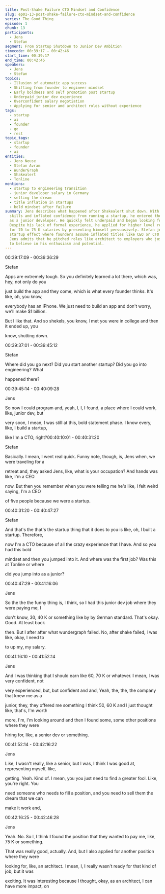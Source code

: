 ```yaml
---
title: Post-Shake Failure CTO Mindset and Confidence
slug: ep01-13-post-shake-failure-cto-mindset-and-confidence
series: The Good Thing
episode: 1
chunk: 13
participants:
  - Jens
  - Stefan
segment: From Startup Shutdown to Junior Dev Ambition
timecode: 00:39:17 – 00:42:46
start_time: 00:39:17
end_time: 00:42:46
speakers:
  - Jens
  - Stefan
topics:
  - Illusion of automatic app success
  - Shifting from founder to engineer mindset
  - Early boldness and self promotion post startup
  - Underpaid junior dev experience
  - Overconfident salary negotiation
  - Applying for senior and architect roles without experience
tags:
  - startup
  - ai
  - founder
  - go
  - rest
topic_tags:
  - startup
  - founder
  - ai
entities:
  - Jens Neuse
  - Stefan Avram
  - WunderGraph
  - Shakealert
  - Tonline
mentions:
  - startup to engineering transition
  - junior developer salary in Germany
  - selling the dream
  - title inflation in startups
  - bold mindset after failure
summary: Jens describes what happened after Shakealert shut down. With new programming
  skills and inflated confidence from running a startup, he entered the job market
  as a junior developer. He quickly felt underpaid and began looking for better offers.
  Despite his lack of formal experience, he applied for higher level roles and aimed
  for 70 to 75 K salaries by presenting himself persuasively. Stefan jokes about the
  startup effect where founders assume inflated titles like CEO or CTO too early.
  Jens admits that he pitched roles like architect to employers who just needed someone
  to believe in his enthusiasm and potential.
---
```



00:39:17:09 - 00:39:36:29

Stefan

Apps are extremely tough. So you definitely learned a lot there, which was, hey, not only do you

just build the app and they come, which is what every founder thinks. It's like, oh, you know,

everybody has an iPhone. We just need to build an app and don't worry, we'll make $1 billion.

But I like that. And so shekels, you know, I met you were in college and then it ended up, you

know, shutting down.

00:39:37:01 - 00:39:45:12

Stefan

Where did you go next? Did you start another startup? Did you go into engineering? What

happened there?

00:39:45:14 - 00:40:09:28

Jens

So now I could program and, yeah, I, I, I found, a place where I could work, like, junior dev, but

very soon, I mean, I was still at this, bold statement phase. I know every, like, I build a startup,

like I'm a CTO, right?00:40:10:01 - 00:40:31:20

Stefan

Basically. I mean, I went real quick. Funny note, though, is, Jens when, we were traveling for a

retreat and, they asked Jens, like, what is your occupation? And hands was like, I'm a CEO

now. But then you remember when you were telling me he's like, I felt weird saying, I'm a CEO

of five people because we were a startup.

00:40:31:20 - 00:40:47:27

Stefan

And that's the that's the startup thing that it does to you is like, oh, I built a startup. Therefore,

now I'm a CTO because of all the crazy experience that I have. And so you had this bold

mindset and then you jumped into it. And where was the first job? Was this at Tonline or where

did you jump into as a junior?

00:40:47:29 - 00:41:16:06

Jens

So the the the funny thing is, I think, so I had this junior dev job where they were paying me, I

don't know, 30, 40 K or something like by by German standard. That's okay. Good. At least back

then. But I after after what wundergraph failed. No, after shake failed, I was like, okay, I need to

to up my, my salary.

00:41:16:10 - 00:41:52:14

Jens

And I was thinking that I should earn like 60, 70 K or whatever. I mean, I was very confident, not

very experienced, but, but confident and and, Yeah, the, the, the company that knew me as a

junior, they, they offered me something I think 50, 60 K and I just thought like, that's, I'm worth

more, I'm, I'm looking around and then I found some, some other positions where they were

hiring for, like, a senior dev or something.

00:41:52:14 - 00:42:16:22

Jens

Like, I wasn't really, like a senior, but I was, I think I was good at, representing myself, like,

getting. Yeah. Kind of. I mean, you you just need to find a greater fool. Like, you're right. You

need someone who needs to fill a position, and you need to sell them the dream that we can

make it work and,

00:42:16:25 - 00:42:46:28

Jens

Yeah. No. So I, I think I found the position that they wanted to pay me, like, 75 K or something.

That was really good, actually. And, but I also applied for another position where they were

looking for, like, an architect. I mean, I, I really wasn't ready for that kind of job, but it was

exciting. It was interesting because I thought, okay, as an architect, I can have more impact, on

